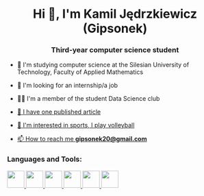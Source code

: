 <h1 align="center">Hi 👋, I'm Kamil Jędrzkiewicz (Gipsonek)</h1>
<h3 align="center">Third-year computer science student</h3>

- 🔭 I'm studying computer science at the Silesian University of Technology, Faculty of Applied Mathematics

- 💼 I'm looking for an internship/a job

- 👨‍💻 I'm a member of the student Data Science club <a href="http://datascience.polsl.pl/">

- 📄 I have one published article <a href="https://ceur-ws.org/Vol-3885/paper39.pdf"/>

- 🏐 I'm interested in sports, I play volleyball

- 📫 How to reach me **gipsonek20@gmail.com**

<h3 align="left">Languages and Tools:</h3
<p align="left">

<a href="https://www.python.org/">
    <img src="https://cdn.jsdelivr.net/gh/devicons/devicon/icons/python/python-original.svg" width="40" height="40"/>
</a>

<a href="https://isocpp.org/">
    <img src="https://cdn.jsdelivr.net/gh/devicons/devicon/icons/cplusplus/cplusplus-original.svg" width="40" height="40"/>
</a>

<a href="https://learn.microsoft.com/en-us/dotnet/csharp/">
    <img src="https://cdn.jsdelivr.net/gh/devicons/devicon/icons/csharp/csharp-original.svg" width="40" height="40"/>
</a>

<a href="https://dotnet.microsoft.com/">
    <img src="https://cdn.jsdelivr.net/gh/devicons/devicon/icons/dot-net/dot-net-original.svg" width="40" height="40"/>
</a>

<a href="https://www.mysql.com/">
    <img src="https://cdn.jsdelivr.net/gh/devicons/devicon/icons/mysql/mysql-original.svg" width="40" height="40"/>
</a>

<a href="https://www.java.com/">
    <img src="https://cdn.jsdelivr.net/gh/devicons/devicon/icons/java/java-original.svg" width="40" height="40"/>
</a>

